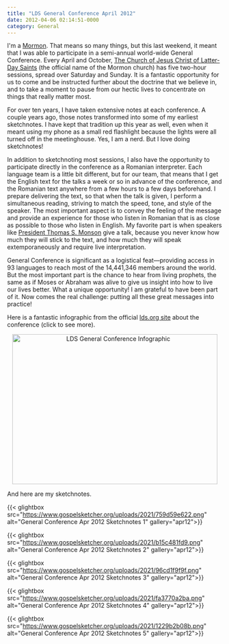 ```yaml
---
title: "LDS General Conference April 2012"
date: 2012-04-06 02:14:51-0000
category: General
---
```


I'm a <a href="http://mormon.org" target="_blank">Mormon</a>. That means so many things, but this last weekend, it meant that I was able to participate in a semi-annual world-wide General Conference. Every April and October, <a href="http://www.lds.org" target="_blank">The Church of Jesus Christ of Latter-Day Saints</a> (the official name of the Mormon church) has five two-hour sessions, spread over Saturday and Sunday. It is a fantastic opportunity for us to come and be instructed further about the doctrine that we believe in, and to take a moment to pause from our hectic lives to concentrate on things that really matter most.

For over ten years, I have taken extensive notes at each conference. A couple years ago, those notes transformed into some of my earliest sketchnotes. I have kept that tradition up this year as well, even when it meant using my phone as a small red flashlight because the lights were all turned off in the meetinghouse. Yes, I am a nerd. But I love doing sketchnotes!

In addition to sketchnoting most sessions, I also have the opportunity to participate directly in the conference as a Romanian interpreter. Each language team is a little bit different, but for our team, that means that I get the English text for the talks a week or so in advance of the conference, and the Romanian text anywhere from a few hours to a few days beforehand. I prepare delivering the text, so that when the talk is given, I perform a simultaneous reading, striving to match the speed, tone, and style of the speaker. The most important aspect is to convey the feeling of the message and provide an experience for those who listen in Romanian that is as close as possible to those who listen in English. My favorite part is when speakers like <a href="http://www.mormonnewsroom.org/leader-biographies/president-thomas-s-monson" target="_blank">President Thomas S. Monson</a> give a talk, because you never know how much they will stick to the text, and how much they will speak extemporaneously and require live interpretation.

General Conference is significant as a logistical feat—providing access in 93 languages to reach most of the 14,441,346 members around the world. But the most important part is the chance to hear from living prophets, the same as if Moses or Abraham was alive to give us insight into how to live our lives better. What a unique opportunity! I am grateful to have been part of it. Now comes the real challenge: putting all these great messages into practice!

Here is a fantastic infographic from the official <a href="http://www.lds.org/general-conference/about-general-conference?lang=eng" target="_blank">lds.org site</a> about the conference (click to see more).
<p style="text-align:center;"><a href="http://www.lds.org/bc/content/ldsorg/content/images/GCinfographicsa-1200px-wide.jpg?lang=eng" target="_blank"><img class="aligncenter" title="LDS General Conference Infographic" src="http://www.lds.org/bc/content/ldsorg/content/images/GC-infographics-crop.jpg" alt="LDS General Conference Infographic" width="480" height="350" /></a></p>
And here are my sketchnotes.

{{< glightbox src="https://www.gospelsketcher.org/uploads/2021/759d59e622.png" alt="General Conference Apr 2012 Sketchnotes 1" gallery="apr12">}}

{{< glightbox src="https://www.gospelsketcher.org/uploads/2021/b15c481fd9.png" alt="General Conference Apr 2012 Sketchnotes 2" gallery="apr12">}}

{{< glightbox src="https://www.gospelsketcher.org/uploads/2021/96cd1f9f9f.png" alt="General Conference Apr 2012 Sketchnotes 3" gallery="apr12">}}

{{< glightbox src="https://www.gospelsketcher.org/uploads/2021/fa3770a2ba.png" alt="General Conference Apr 2012 Sketchnotes 4" gallery="apr12">}}

{{< glightbox src="https://www.gospelsketcher.org/uploads/2021/1229b2b08b.png" alt="General Conference Apr 2012 Sketchnotes 5" gallery="apr12">}}